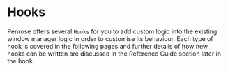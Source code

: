 # Hooks

Penrose offers several `Hooks` for you to add custom logic into the existing window manager
logic in order to customise its behaviour. Each type of hook is covered in the following
pages and further details of how new hooks can be written are discussed in the Reference
Guide section later in the book.
